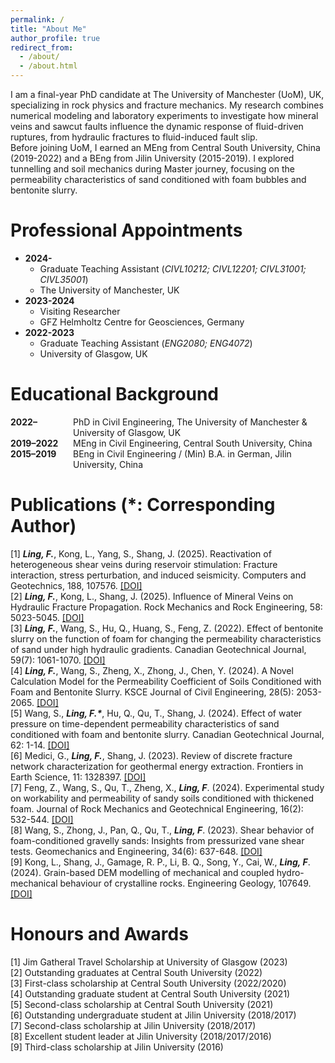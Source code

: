 ```yaml
---
permalink: /
title: "About Me"
author_profile: true
redirect_from: 
  - /about/
  - /about.html
---
```


I am a final-year PhD candidate at <a href="https://www.manchester.ac.uk/" style="text-decoration: none;" target="_blank">The University of Manchester (UoM)</a>, UK, specializing in rock physics and fracture mechanics. My research combines numerical modeling and laboratory experiments to investigate how mineral veins and sawcut faults influence the dynamic response of fluid-driven ruptures, from hydraulic fractures to fluid-induced fault slip.   
Before joining UoM, I earned an MEng from <a href="https://en.wikipedia.org/wiki/Central_South_University" style="text-decoration: none;" target="_blank">Central South University</a>, China (2019-2022) and a BEng from <a href="https://en.wikipedia.org/wiki/Jilin University" style="text-decoration: none;" target="_blank">Jilin University</a> (2015-2019). I explored tunnelling and soil mechanics during Master journey, focusing on the permeability characteristics of sand conditioned with foam bubbles and bentonite slurry.

Professional Appointments 
======
* **2024-**   
  * Graduate Teaching Assistant (_CIVL10212; CIVL12201; CIVL31001; CIVL35001_)  
  * The University of Manchester, UK  
* **2023-2024**       
  * Visiting Researcher  
  * GFZ Helmholtz Centre for Geosciences, Germany  
* **2022-2023**     
  * Graduate Teaching Assistant (_ENG2080; ENG4072_)  
  * University of Glasgow, UK  

Educational Background  
======
<div style="display: flex; align-items: baseline;">
  <div style="min-width: 100px; font-weight: bold;">2022–</div>
  <div>PhD in Civil Engineering, The University of Manchester & University of Glasgow, UK</div>
</div>
<div style="display: flex; align-items: baseline;">
  <div style="min-width: 100px; font-weight: bold;">2019–2022</div>
  <div>MEng in Civil Engineering, Central South University, China</div>
</div>
<div style="display: flex; align-items: baseline; margin-bottom: 20px;">
  <div style="min-width: 100px; font-weight: bold;">2015–2019</div>
  <div>BEng in Civil Engineering / (Min) B.A. in German, Jilin University, China</div>
</div>

Publications (*: Corresponding Author) 
======
[1]	___Ling, F.___, Kong, L., Yang, S., Shang, J. (2025). Reactivation of heterogeneous shear veins during reservoir stimulation: Fracture interaction, stress perturbation, and induced seismicity. Computers and Geotechnics, 188, 107576. <a href="https://www.sciencedirect.com/science/article/pii/S0266352X25005257" target="_blank">[DOI]</a>   
[2]	___Ling, F.___, Kong, L., Shang, J. (2025). Influence of Mineral Veins on Hydraulic Fracture Propagation. Rock Mechanics and Rock Engineering, 58: 5023-5045. <a href="https://link.springer.com/article/10.1007/s00603-025-04402-1" target="_blank">[DOI]</a>   
[3]	___Ling, F.___, Wang, S., Hu, Q., Huang, S., Feng, Z. (2022). Effect of bentonite slurry on the function of foam for changing the permeability characteristics of sand under high hydraulic gradients. Canadian Geotechnical Journal, 59(7): 1061-1070. <a href="https://cdnsciencepub.com/doi/10.1139/cgj-2021-0196" target="_blank">[DOI]</a>          
[4]	___Ling, F.___, Wang, S., Zheng, X., Zhong, J., Chen, Y. (2024). A Novel Calculation Model for the Permeability Coefficient of Soils Conditioned with Foam and Bentonite Slurry. KSCE Journal of Civil Engineering, 28(5): 2053-2065. <a href="https://link.springer.com/article/10.1007/s12205-024-2017-0" target="_blank">[DOI]</a>    
[5]	Wang, S., ___Ling, F.*___, Hu, Q., Qu, T., Shang, J. (2024). Effect of water pressure on time-dependent permeability characteristics of sand conditioned with foam and bentonite slurry. Canadian Geotechnical Journal, 62: 1-14. <a href="https://cdnsciencepub.com/doi/10.1139/cgj-2023-0497" target="_blank">[DOI]</a>        
[6]	Medici, G., ___Ling, F.___, Shang, J. (2023). Review of discrete fracture network characterization for geothermal energy extraction. Frontiers in Earth Science, 11: 1328397. <a href="https://www.frontiersin.org/journals/earth-science/articles/10.3389/feart.2023.1328397/full" target="_blank">[DOI]</a>         
[7]	Feng, Z., Wang, S., Qu, T., Zheng, X., ___Ling, F___. (2024). Experimental study on workability and permeability of sandy soils conditioned with thickened foam. Journal of Rock Mechanics and Geotechnical Engineering, 16(2): 532-544. <a href="https://www.sciencedirect.com/science/article/pii/S1674775523002147" target="_blank">[DOI]</a>         
[8]	Wang, S., Zhong, J., Pan, Q., Qu, T., ___Ling, F___. (2023). Shear behavior of foam-conditioned gravelly sands: Insights from pressurized vane shear tests. Geomechanics and Engineering, 34(6): 637-648.  <a href="https://www.techno-press.org/content/?page=article&journal=gae&volume=34&num=6&ordernum=4" target="_blank">[DOI]</a>           
[9]	Kong, L., Shang, J., Gamage, R. P., Li, B. Q., Song, Y., Cai, W., ___Ling, F___. (2024). Grain-based DEM modelling of mechanical and coupled hydro-mechanical behaviour of crystalline rocks. Engineering Geology, 107649.   <a href="https://www.sciencedirect.com/science/article/pii/S0013795224002497" target="_blank">[DOI]</a>       

Honours and Awards   
======
[1]  Jim Gatheral Travel Scholarship at University of Glasgow (2023)     
[2]  Outstanding graduates at Central South University (2022)     
[3]  First-class scholarship at Central South University (2022/2020)  
[4]  Outstanding graduate student at Central South University (2021)     
[5]  Second-class scholarship at Central South University (2021)        
[6]  Outstanding undergraduate student at Jilin University (2018/2017)     
[7]  Second-class scholarship at Jilin University (2018/2017)     
[8]  Excellent student leader at Jilin University (2018/2017/2016)    
[9] Third-class scholarship at Jilin University (2016)    
